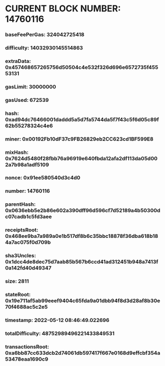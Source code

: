 # CURRENT BLOCK NUMBER: 14760116

### baseFeePerGas: 324042725418
### difficulty: 14032930145514863
### extraData: 0x457468657265756d50504c4e532f326d696e6572735f45553131
### gasLimit: 30000000
### gasUsed: 672539
### hash: 0xad94dc76466001daddd5a5d7fa5744da5f7f43c5f6d05c89f62b55278324c4e6
### miner: 0x00192Fb10dF37c9FB26829eb2CC623cd1BF599E8
### mixHash: 0x7624d5480f28fbb76a96919e640fbda12afa2df113da05d002a7b98a1adf5109
### nonce: 0x91ee580540d3c4d0
### number: 14760116
### parentHash: 0x0636ebb5e2b86e602a390dff96d596cf7d52189a4b50300dc07cadb1c5fd3aee
### receiptsRoot: 0x468ee9ba7a989a0e1b517df8b6c35bbc18878f36dba618b184a7ac075f0d709b
### sha3Uncles: 0x1dcc4de8dec75d7aab85b567b6ccd41ad312451b948a7413f0a142fd40d49347
### size: 2811
### stateRoot: 0x19e711af5ab99eeef9404c65fda9a01dbb94f8d3d28af8b30e70f4688ac5c2e5
### timestamp: 2022-05-12 08:46:49.022696
### totalDifficulty: 48752989496221433849531
### transactionsRoot: 0xa6bb87cc633dcb2d74061db597417f667e0168d9effcbf354a53478eaa1690c9
